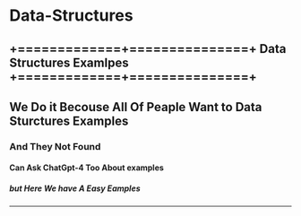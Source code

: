 # Data-Structures
+=============+===============+
Data Structures Examlpes
+=============+===============+
-----------------------------------------------------------------
## We Do it Becouse All Of Peaple Want to Data Sturctures Examples 
### And They Not Found 
####  Can Ask ChatGpt-4 Too About examples
#####  but Here We have A Easy Eamples
-------------------------------------------------------------
